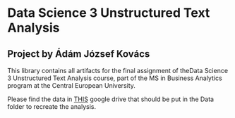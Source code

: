 # Data Science 3 Unstructured Text Analysis

## Project by Ádám József Kovács

This library contains all artifacts for the final assignment of theData Science 3 Unstructured Text Analysis course, part of the MS in Business Analytics program at the Central European University. 

Please find the data in [THIS](https://drive.google.com/drive/folders/1cMQixfuBkXMLztMrB60vyCPrYCxUBCO3?usp=sharing) google drive that should be put in the Data folder to recreate the analysis.   

